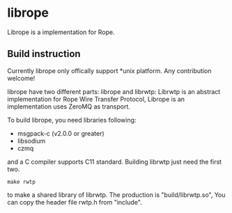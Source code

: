 # librope
Librope is a implementation for Rope.

## Build instruction

Currently librope only offically support *unix platform. Any contribution welcome!

librope have two different parts: librope and librwtp: Librwtp is an abstract implementation for Rope Wire Transfer Protocol, Librope is an implementation uses ZeroMQ as transport.

To build librope, you need libraries following:

- msgpack-c (v2.0.0 or greater)
- libsodium
- czmq

and a C compiler supports C11 standard. Building librwtp just need the first two.

````
make rwtp
````
to make a shared library of librwtp. The production is "build/librwtp.so", You can copy the header file rwtp.h from "include".

